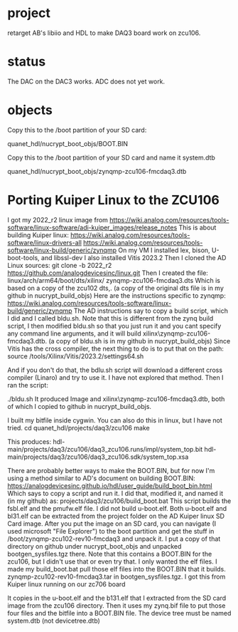 # project
retarget AB's libiio and HDL to make DAQ3 board work on zcu106.

# status
The DAC on the DAC3 works.  ADC does not yet work.

# objects

Copy this to the  /boot partition of your SD card:

quanet_hdl/nucrypt_boot_objs/BOOT.BIN


Copy this to the /boot partition of your SD card and name it system.dtb

quanet_hdl/nucrypt_boot_objs/zynqmp-zcu106-fmcdaq3.dtb




# Porting Kuiper Linux to the ZCU106

I got my 2022_r2 linux image from
https://wiki.analog.com/resources/tools-software/linux-software/adi-kuiper_images/release_notes
This is about building Kuiper linux:
https://wiki.analog.com/resources/tools-software/linux-drivers-all
https://wiki.analog.com/resources/tools-software/linux-build/generic/zynqmp
On my VM I installed lex, bison, U-boot-tools, and  libssl-dev
I also installed Vitis 2023.2
Then I cloned the AD Linux sources:
git clone -b 2022_r2  https://github.com/analogdevicesinc/linux.git
Then I created the file:
linux/arch/arm64/boot/dts/xilinx/
zynqmp-zcu106-fmcdaq3.dts
Which is based on a copy of the zcu102 dts,.  (a copy of the original dts file is in my github in nucrypt_build_objs)
Here are the instructions specific to zynqmp:
https://wiki.analog.com/resources/tools-software/linux-build/generic/zynqmp
The AD instructions say to copy a build script, which I did and I called bldu.sh.  Note that this is different from the zynq build script, I then modified bldu.sh so that you just run it and you cant specify any command line arguments, and it will build xilinx\zynqmp-zcu106-fmcdaq3.dtb. (a copy of bldu.sh is in my github in nucrypt_build_objs)
Since Vitis has the cross compiler, the next thing to do is to put that on the path:
source /tools/Xilinx/Vitis/2023.2/settings64.sh

And if you don't do that, the bdlu.sh script will download a different cross compiler (Linaro) and try to use it.  I have not explored that method.  Then I ran the script:

./bldu.sh
It produced Image and  xilinx\zynqmp-zcu106-fmcdaq3.dtb, both of which I copied to github in  nucrypt_build_objs.

I built my bitfile inside cygwin.  You can also do this in linux, but I have not tried.
cd quanet_hdl/projects/daq3/zcu106
make

This produces:
hdl-main/projects/daq3/zcu106/daq3_zcu106.runs/impl/system_top.bit
hdl-main/projects/daq3/zcu106/daq3_zcu106.sdk/system_top.xsa

There are probably better ways to make the BOOT.BIN, but for now I'm using a method similar to AD's document on building BOOT.BIN:
https://analogdevicesinc.github.io/hdl/user_guide/build_boot_bin.html
Which says to copy a script and run it.  I did that, modified it, and named it (in my github) as:
projects/daq3/zcu106/build_boot.bat
This script builds the fsbl.elf and the pmufw.elf file.
I did not build u-boot.elf.  Both u-boot.elf and bl31.elf can be extracted from the project folder on the AD Kuiper linux SD Card image.  After you put the image on an SD card, you can navigate (I used microsoft "File Explorer") to the boot partition and get the stuff in /boot/zynqmp-zcu102-rev10-fmcdaq3 and unpack it.  I put a copy of that directory on github under nucrypt_boot_objs and unpacked bootgen_sysfiles.tgz there. Note that this contains a BOOT.BIN for the zcu106, but I didn't use that or even try that.  I only wanted the elf files.
I made my build_boot.bat pull those elf files into the BOOT.BIN that it builds.
zynqmp-zcu102-rev10-fmcdaq3.tar in 
 bootgen_sysfiles.tgz.  I got this from Kuiper linux running on our zc706 board


 It copies in the u-boot.elf and the b131.elf that I extracted from the SD card image from the zcu106 directory.  Then it uses my zynq.bif file to put those four files and the bitfile into a BOOT.BIN file.
The device tree must be named system.dtb (not devicetree.dtb)


